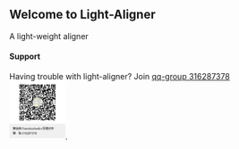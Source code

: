 ## Welcome to Light-Aligner
A light-weight aligner

#### Support

Having trouble with light-aligner? Join [qq-group 316287378](https://jq.qq.com/?_wv=1027&k=5e7BThu) <br/><img src="https://raw.githubusercontent.com/ffreemt/light-aligner/master/data/Transtoolweb%2B%E5%8F%8C%E8%AF%AD%E5%AF%B9%E9%BD%90%E7%BE%A4%E8%81%8A%E4%BA%8C%E7%BB%B4%E7%A0%81.png" alt="qrcode" style="width:100px;"/>.
